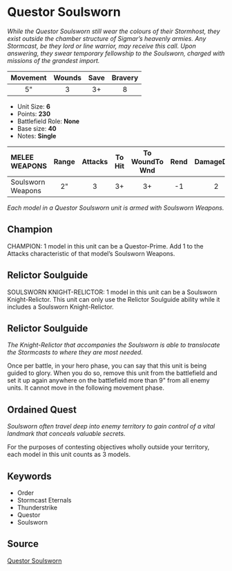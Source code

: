 # Questor Soulsworn

_While the Questor Soulsworn still wear the colours of their Stormhost, they exist outside the chamber structure of Sigmar’s heavenly armies. Any Stormcast, be they lord or line warrior, may receive this call. Upon answering, they swear temporary fellowship to the Soulsworn, charged with missions of the grandest import._


| Movement | Wounds | Save | Bravery |
|:--------:|:------:|:----:|:-------:|
| 5" | 3 | 3+ | 8 |

* Unit Size: **6**
* Points: **230**
* Battlefield Role: **None**
* Base size: **40**
* Notes: **Single**

| MELEE WEAPONS | Range | Attacks | To Hit | To WoundTo Wnd | Rend | DamageDmg |
|:---|:--:|:--:|:--:|:--:|:--:|:--:|
| Soulsworn Weapons | 2" | 3 | 3+ | 3+ | -1 | 2 |


_Each model in a Questor Soulsworn unit is armed with Soulsworn Weapons._

## Champion

CHAMPION: 1 model in this unit can be a Questor-Prime. Add 1 to the Attacks characteristic of that model’s Soulsworn Weapons.

## Relictor Soulguide

SOULSWORN KNIGHT-RELICTOR: 1 model in this unit can be a Soulsworn Knight-Relictor. This unit can only use the Relictor Soulguide ability while it includes a Soulsworn Knight-Relictor.

## Relictor Soulguide

_The Knight-Relictor that accompanies the Soulsworn is able to translocate the Stormcasts to where they are most needed._

Once per battle, in your hero phase, you can say that this unit is being guided to glory. When you do so, remove this unit from the battlefield and set it up again anywhere on the battlefield more than 9" from all enemy units. It cannot move in the following movement phase.

## Ordained Quest

_Soulsworn often travel deep into enemy territory to gain control of a vital landmark that conceals valuable secrets._

For the purposes of contesting objectives wholly outside your territory, each model in this unit counts as 3 models.

## Keywords

* Order
* Stormcast Eternals
* Thunderstrike
* Questor
* Soulsworn


## Source

[Questor Soulsworn](https://wahapedia.ru/aos3/factions/stormcast-eternals/Questor-Soulsworn)
